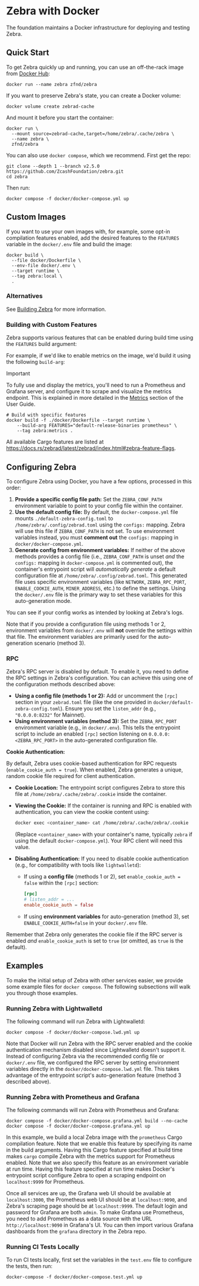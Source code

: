 # Zebra with Docker

The foundation maintains a Docker infrastructure for deploying and testing Zebra.

## Quick Start

To get Zebra quickly up and running, you can use an off-the-rack image from
[Docker Hub](https://hub.docker.com/r/zfnd/zebra/tags):

```shell
docker run --name zebra zfnd/zebra
```

If you want to preserve Zebra's state, you can create a Docker volume:

```shell
docker volume create zebrad-cache
```

And mount it before you start the container:

```shell
docker run \
  --mount source=zebrad-cache,target=/home/zebra/.cache/zebra \
  --name zebra \
  zfnd/zebra
```

You can also use `docker compose`, which we recommend. First get the repo:

```shell
git clone --depth 1 --branch v2.5.0 https://github.com/ZcashFoundation/zebra.git
cd zebra
```

Then run:

```shell
docker compose -f docker/docker-compose.yml up
```

## Custom Images

If you want to use your own images with, for example, some opt-in compilation
features enabled, add the desired features to the `FEATURES` variable in the
`docker/.env` file and build the image:

```shell
docker build \
  --file docker/Dockerfile \
  --env-file docker/.env \
  --target runtime \
  --tag zebra:local \
  .
```

### Alternatives

See [Building Zebra](https://github.com/ZcashFoundation/zebra#manual-build) for more information.


### Building with Custom Features

Zebra supports various features that can be enabled during build time using the `FEATURES` build argument:

For example, if we'd like to enable metrics on the image, we'd build it using the following `build-arg`:

> [!IMPORTANT]
> To fully use and display the metrics, you'll need to run a Prometheus and Grafana server, and configure it to scrape and visualize the metrics endpoint. This is explained in more detailed in the [Metrics](https://zebra.zfnd.org/user/metrics.html#zebra-metrics) section of the User Guide.

```shell
# Build with specific features
docker build -f ./docker/Dockerfile --target runtime \
    --build-arg FEATURES="default-release-binaries prometheus" \
    --tag zebra:metrics .
```

All available Cargo features are listed at
<https://docs.rs/zebrad/latest/zebrad/index.html#zebra-feature-flags>.

## Configuring Zebra

To configure Zebra using Docker, you have a few options, processed in this order:

1. **Provide a specific config file path:** Set the `ZEBRA_CONF_PATH` environment variable to point to your config file within the container.
2. **Use the default config file:** By default, the `docker-compose.yml` file mounts `./default-zebra-config.toml` to `/home/zebra/.config/zebrad.toml` using the `configs:` mapping. Zebra will use this file if `ZEBRA_CONF_PATH` is not set. To use environment variables instead, you must **comment out** the `configs:` mapping in `docker/docker-compose.yml`.
3. **Generate config from environment variables:** If neither of the above methods provides a config file (i.e., `ZEBRA_CONF_PATH` is unset *and* the `configs:` mapping in `docker-compose.yml` is commented out), the container's entrypoint script will *automatically generate* a default configuration file at `/home/zebra/.config/zebrad.toml`. This generated file uses specific environment variables (like `NETWORK`, `ZEBRA_RPC_PORT`, `ENABLE_COOKIE_AUTH`, `MINER_ADDRESS`, etc.) to define the settings. Using the `docker/.env` file is the primary way to set these variables for this auto-generation mode.

You can see if your config works as intended by looking at Zebra's logs.

Note that if you provide a configuration file using methods 1 or 2, environment variables from `docker/.env` will **not** override the settings within that file. The environment variables are primarily used for the auto-generation scenario (method 3).

### RPC

Zebra's RPC server is disabled by default. To enable it, you need to define the RPC settings in Zebra's configuration. You can achieve this using one of the configuration methods described above:

* **Using a config file (methods 1 or 2):** Add or uncomment the `[rpc]` section in your `zebrad.toml` file (like the one provided in `docker/default-zebra-config.toml`). Ensure you set the `listen_addr` (e.g., `"0.0.0.0:8232"` for Mainnet).
* **Using environment variables (method 3):** Set the `ZEBRA_RPC_PORT` environment variable (e.g., in `docker/.env`). This tells the entrypoint script to include an enabled `[rpc]` section listening on `0.0.0.0:<ZEBRA_RPC_PORT>` in the auto-generated configuration file.

**Cookie Authentication:**

By default, Zebra uses cookie-based authentication for RPC requests (`enable_cookie_auth = true`). When enabled, Zebra generates a unique, random cookie file required for client authentication.

* **Cookie Location:** The entrypoint script configures Zebra to store this file at `/home/zebra/.cache/zebra/.cookie` inside the container.
* **Viewing the Cookie:** If the container is running and RPC is enabled with authentication, you can view the cookie content using:

    ```bash
    docker exec <container_name> cat /home/zebra/.cache/zebra/.cookie
    ```

    (Replace `<container_name>` with your container's name, typically `zebra` if using the default `docker-compose.yml`). Your RPC client will need this value.
* **Disabling Authentication:** If you need to disable cookie authentication (e.g., for compatibility with tools like `lightwalletd`):
  * If using a **config file** (methods 1 or 2), set `enable_cookie_auth = false` within the `[rpc]` section:

    ```toml
    [rpc]
    # listen_addr = ...
    enable_cookie_auth = false
    ```

  * If using **environment variables** for auto-generation (method 3), set `ENABLE_COOKIE_AUTH=false` in your `docker/.env` file.

Remember that Zebra only generates the cookie file if the RPC server is enabled *and* `enable_cookie_auth` is set to `true` (or omitted, as `true` is the default).

## Examples

To make the initial setup of Zebra with other services easier, we provide some
example files for `docker compose`. The following subsections will walk you
through those examples.

### Running Zebra with Lightwalletd

The following command will run Zebra with Lightwalletd:

```shell
docker compose -f docker/docker-compose.lwd.yml up
```

Note that Docker will run Zebra with the RPC server enabled and the cookie
authentication mechanism disabled since Lightwalletd doesn't support it. Instead
of configuring Zebra via the recommended config file or `docker/.env` file, we
configured the RPC server by setting environment variables directly in the
`docker/docker-compose.lwd.yml` file. This takes advantage of the entrypoint
script's auto-generation feature (method 3 described above).

### Running Zebra with Prometheus and Grafana

The following commands will run Zebra with Prometheus and Grafana:

```shell
docker compose -f docker/docker-compose.grafana.yml build --no-cache
docker compose -f docker/docker-compose.grafana.yml up
```

In this example, we build a local Zebra image with the `prometheus` Cargo
compilation feature. Note that we enable this feature by specifying its name in
the build arguments. Having this Cargo feature specified at build time makes
`cargo` compile Zebra with the metrics support for Prometheus enabled. Note that
we also specify this feature as an environment variable at run time. Having this
feature specified at run time makes Docker's entrypoint script configure Zebra
to open a scraping endpoint on `localhost:9999` for Prometheus.

Once all services are up, the Grafana web UI should be available at
`localhost:3000`, the Prometheus web UI should be at `localhost:9090`, and
Zebra's scraping page should be at `localhost:9999`. The default login and
password for Grafana are both `admin`. To make Grafana use Prometheus, you need
to add Prometheus as a data source with the URL `http://localhost:9090` in
Grafana's UI. You can then import various Grafana dashboards from the `grafana`
directory in the Zebra repo.

### Running CI Tests Locally

To run CI tests locally, first set the variables in the `test.env` file to
configure the tests, then run:

```shell
docker-compose -f docker/docker-compose.test.yml up
```
